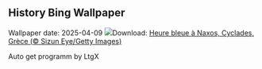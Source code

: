 ## History Bing Wallpaper
Wallpaper date: 2025-04-09
![](https://www.bing.com/th?id=OHR.BlueNaxos_FR-FR7466920458_UHD.jpg&w=1000)Download: [Heure bleue à Naxos, Cyclades, Grèce (© Sizun Eye/Getty Images)](https://www.bing.com/th?id=OHR.BlueNaxos_FR-FR7466920458_UHD.jpg)

Auto get programm by LtgX
